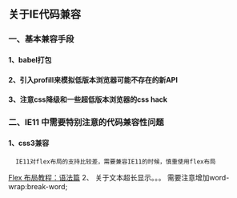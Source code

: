 ## 关于IE代码兼容

### 一、基本兼容手段
#### 1、babel打包
#### 2、引入profill来模拟低版本浏览器可能不存在的新API
#### 3、注意css降级和一些超低版本浏览器的css hack

### 二、IE11 中需要特别注意的代码兼容性问题
#### 1、css3兼容
      IE11对flex布局的支持比较差，需要兼容IE11的时候，慎重使用flex布局
[Flex 布局教程：语法篇](http://www.ruanyifeng.com/blog/2015/07/flex-grammar.html)
    2、 关于文本超长显示。。。
       需要注意增加word-wrap:break-word;
#### 